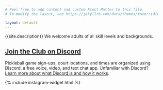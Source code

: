 ```yaml
---
# Feel free to add content and custom Front Matter to this file.
# To modify the layout, see https://jekyllrb.com/docs/themes/#overriding-theme-defaults

layout: default
---
```

<section class="section section__about">
  <p>
    {{site.description}} We welcome adults of all skill levels and backgrounds.
  </p>
  <h2 class="cta cta--signup">
    <a href="https://discord.gg/Ck4ezGeXdz" target="_blank" rel="noopener noreferrer">Join the Club on Discord</a>
  </h2>
  <p>
    Pickleball game sign-ups, court locations, and times are organized using Discord, a free voice, video, and text chat app. Unfamiliar with Discord? <a href="https://discord.com/safety/360044149331-what-is-discord" target="_blank" rel="noopener noreferrer">Learn more about what Discord is and how it works</a>.
  </p>
</section>
<section class="embed embed--instagram">
  {% include instagram-widget.html %}
</section>
